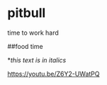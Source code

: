 # pitbull
time to work hard

##food time

**this text is in italics*


[
](https://youtu.be/Z6Y2-UWatPQ)https://youtu.be/Z6Y2-UWatPQ
